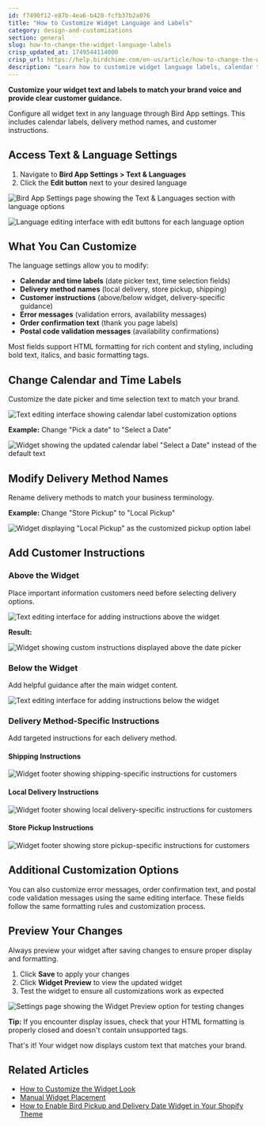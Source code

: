 ```yaml
---
id: f7490f12-e87b-4ea6-b420-fcfb37b2a076
title: "How to Customize Widget Language and Labels"
category: design-and-customizations
section: general
slug: how-to-change-the-widget-language-labels
crisp_updated_at: 1749544114000
crisp_url: https://help.birdchime.com/en-us/article/how-to-change-the-widget-language-labels-11stcld/
description: "Learn how to customize widget language labels, calendar text, and add customer instructions in Bird Pickup & Delivery app settings."
---
```


**Customize your widget text and labels to match your brand voice and provide clear customer guidance.**

Configure all widget text in any language through Bird App settings. This includes calendar labels, delivery method names, and customer instructions.

## Access Text & Language Settings

1. Navigate to **Bird App Settings > Text & Languages**
2. Click the **Edit button** next to your desired language

![Bird App Settings page showing the Text & Languages section with language options](https://storage.crisp.chat/users/helpdesk/website/-/c/a/8/2/ca826b447482b000/image-60_198q9ck.png)

![Language editing interface with edit buttons for each language option](https://storage.crisp.chat/users/helpdesk/website/-/c/a/8/2/ca826b447482b000/image-59_1ktcv7a.png)

## What You Can Customize

The language settings allow you to modify:

- **Calendar and time labels** (date picker text, time selection fields)
- **Delivery method names** (local delivery, store pickup, shipping)
- **Customer instructions** (above/below widget, delivery-specific guidance)
- **Error messages** (validation errors, availability messages)
- **Order confirmation text** (thank you page labels)
- **Postal code validation messages** (availability confirmations)

Most fields support HTML formatting for rich content and styling, including bold text, italics, and basic formatting tags.

## Change Calendar and Time Labels

Customize the date picker and time selection text to match your brand.

![Text editing interface showing calendar label customization options](https://storage.crisp.chat/users/helpdesk/website/-/c/a/8/2/ca826b447482b000/image_9rm91p.png)

**Example:** Change "Pick a date" to "Select a Date"

![Widget showing the updated calendar label "Select a Date" instead of the default text](https://storage.crisp.chat/users/helpdesk/website/ca826b447482b000/screenshot-2023-03-16-at-81546_1trw0b7.png)

## Modify Delivery Method Names

Rename delivery methods to match your business terminology.

**Example:** Change "Store Pickup" to "Local Pickup"

![Widget displaying "Local Pickup" as the customized pickup option label](https://storage.crisp.chat/users/helpdesk/website/ca826b447482b000/cal2_1o16fqo.png)

## Add Customer Instructions

### Above the Widget

Place important information customers need before selecting delivery options.

![Text editing interface for adding instructions above the widget](https://storage.crisp.chat/users/helpdesk/website/ca826b447482b000/cal4_o16ci0.png)

**Result:**

![Widget showing custom instructions displayed above the date picker](https://storage.crisp.chat/users/helpdesk/website/ca826b447482b000/screenshot-2023-03-21-at-85847_7wa5se.png)

### Below the Widget

Add helpful guidance after the main widget content.

![Text editing interface for adding instructions below the widget](https://storage.crisp.chat/users/helpdesk/website/ca826b447482b000/screenshot-2023-03-14-at-81655_1gq6flm.png)

### Delivery Method-Specific Instructions

Add targeted instructions for each delivery method.

#### Shipping Instructions

![Widget footer showing shipping-specific instructions for customers](https://storage.crisp.chat/users/helpdesk/website/ca826b447482b000/screenshot-2023-03-16-at-82523_r4xi1l.png)

#### Local Delivery Instructions

![Widget footer showing local delivery-specific instructions for customers](https://storage.crisp.chat/users/helpdesk/website/ca826b447482b000/screenshot-2023-03-16-at-82753_12zb578.png)

#### Store Pickup Instructions

![Widget footer showing store pickup-specific instructions for customers](https://storage.crisp.chat/users/helpdesk/website/ca826b447482b000/screenshot-2023-03-16-at-82951_ulx5fw.png)

## Additional Customization Options

You can also customize error messages, order confirmation text, and postal code validation messages using the same editing interface. These fields follow the same formatting rules and customization process.

## Preview Your Changes

Always preview your widget after saving changes to ensure proper display and formatting.

1. Click **Save** to apply your changes
2. Click **Widget Preview** to view the updated widget
3. Test the widget to ensure all customizations work as expected

![Settings page showing the Widget Preview option for testing changes](https://storage.crisp.chat/users/helpdesk/website/-/c/a/8/2/ca826b447482b000/screenshot-2025-06-04-at-11365_1foxsqn.png)

**Tip:** If you encounter display issues, check that your HTML formatting is properly closed and doesn't contain unsupported tags.

That's it! Your widget now displays custom text that matches your brand.

## Related Articles

- [How to Customize the Widget Look](https://help.birdchime.com/en-us/article/how-to-customize-the-widget-look-1t5c07x/)
- [Manual Widget Placement](https://help.birdchime.com/en-us/article/manual-widget-placement-1iq0zmb/)
- [How to Enable Bird Pickup and Delivery Date Widget in Your Shopify Theme](https://help.birdchime.com/en-us/article/how-to-enable-bird-pickup-and-delivery-date-widget-in-your-shopify-theme-450cbp/)
